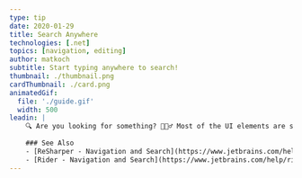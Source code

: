 ```yaml
---
type: tip
date: 2020-01-29
title: Search Anywhere
technologies: [.net]
topics: [navigation, editing]
author: matkoch
subtitle: Start typing anywhere to search!
thumbnail: ./thumbnail.png
cardThumbnail: ./card.png
animatedGif:
  file: './guide.gif'
  width: 500
leadin: |
    🔍 Are you looking for something? 🤷🏻‍♂️ Most of the UI elements are searchable by just starting to type the search term. This includes the solution explorer, recent files popup, find usages window and many more. Try it next time!️️️ 🕵🏻‍♀️
    
    ### See Also
    - [ReSharper - Navigation and Search](https://www.jetbrains.com/help/resharper/Navigation_and_Search__Index.html)
    - [Rider - Navigation and Search](https://www.jetbrains.com/help/rider/Navigation_and_Search__Index.html)
---
```

